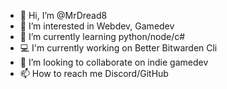 - 👋 Hi, I’m @MrDread8
- 👀 I’m interested in Webdev, Gamedev
- 🌱 I’m currently learning python/node/c#
- 💻 I'm currently working on Better Bitwarden Cli
- 💞️ I’m looking to collaborate on indie gamedev
- 📫 How to reach me Discord/GitHub
<!---
MrDread8/MrDread8 is a ✨ special ✨ repository because its `README.md` (this file) appears on your GitHub profile.
You can click the Preview link to take a look at your changes.
--->
